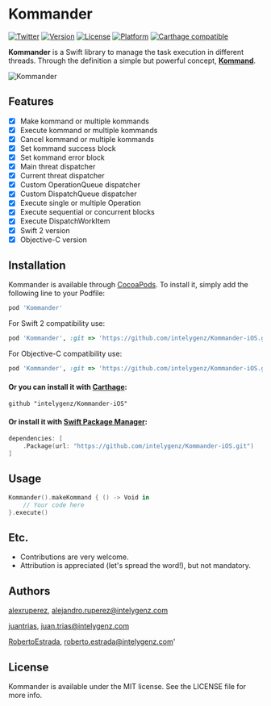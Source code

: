 # Kommander

[![Twitter](https://img.shields.io/badge/contact-@intelygenz-0FABFF.svg?style=flat)](http://twitter.com/intelygenz)
[![Version](https://img.shields.io/cocoapods/v/Kommander.svg?style=flat)](http://cocoapods.org/pods/Kommander)
[![License](https://img.shields.io/cocoapods/l/Kommander.svg?style=flat)](http://cocoapods.org/pods/Kommander)
[![Platform](https://img.shields.io/cocoapods/p/Kommander.svg?style=flat)](http://cocoapods.org/pods/Kommander)
[![Carthage compatible](https://img.shields.io/badge/Carthage-compatible-4BC51D.svg?style=flat)](https://github.com/Carthage/Carthage)


**Kommander** is a Swift library to manage the task execution in different threads. Through the definition a simple but powerful concept, [**Kommand**](https://en.wikipedia.org/wiki/Command_pattern).


![Kommander](https://raw.githubusercontent.com/intelygenz/Kommander-iOS/master/Kommander.png)

## Features

- [x] Make kommand or multiple kommands
- [x] Execute kommand or multiple kommands
- [x] Cancel kommand or multiple kommands
- [x] Set kommand success block
- [x] Set kommand error block
- [x] Main threat dispatcher
- [x] Current threat dispatcher
- [x] Custom OperationQueue dispatcher
- [x] Custom DispatchQueue dispatcher
- [x] Execute single or multiple Operation
- [x] Execute sequential or concurrent blocks
- [x] Execute DispatchWorkItem
- [x] Swift 2 version
- [x] Objective-C version

## Installation

Kommander is available through [CocoaPods](http://cocoapods.org). To install
it, simply add the following line to your Podfile:

```ruby
pod 'Kommander'
```

For Swift 2 compatibility use:

```ruby
pod 'Kommander', :git => 'https://github.com/intelygenz/Kommander-iOS.git', :tag => '0.2.2-swift2'
```

For Objective-C compatibility use:

```ruby
pod 'Kommander', :git => 'https://github.com/intelygenz/Kommander-iOS.git', :tag => '0.2.2-objc'
```

#### Or you can install it with [Carthage](https://github.com/Carthage/Carthage):

```ogdl
github "intelygenz/Kommander-iOS"
```

#### Or install it with [Swift Package Manager](https://swift.org/package-manager/):

```swift
dependencies: [
    .Package(url: "https://github.com/intelygenz/Kommander-iOS.git")
]
```

## Usage

```swift
Kommander().makeKommand { () -> Void in
    // Your code here
}.execute()
```

## Etc.

* Contributions are very welcome.
* Attribution is appreciated (let's spread the word!), but not mandatory.

## Authors

[alexruperez](https://github.com/alexruperez), alejandro.ruperez@intelygenz.com

[juantrias](https://github.com/juantrias), juan.trias@intelygenz.com

[RobertoEstrada](https://github.com/RobertoEstrada), roberto.estrada@intelygenz.com'

## License

Kommander is available under the MIT license. See the LICENSE file for more info.

